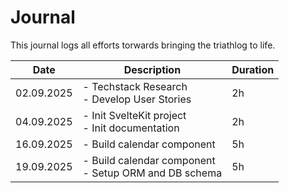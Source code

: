 # Journal
This journal logs all efforts torwards bringing the triathlog to life.

| Date|Description|Duration|
|-----|-----------|----------|
|02.09.2025| - Techstack Research <br /> - Develop User Stories | 2h
|04.09.2025| - Init SvelteKit project <br /> - Init documentation | 2h
|16.09.2025| - Build calendar component | 5h
|19.09.2025| - Build calendar component <br /> - Setup ORM and DB schema | 5h